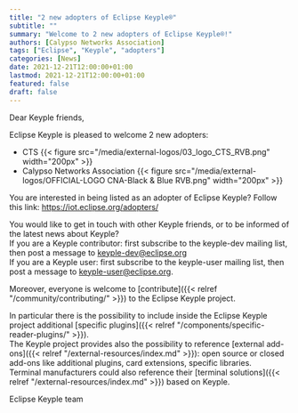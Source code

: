 ```yaml
---
title: "2 new adopters of Eclipse Keyple®"
subtitle: ""
summary: "Welcome to 2 new adopters of Eclipse Keyple®!"
authors: [Calypso Networks Association]
tags: ["Eclipse", "Keyple", "adopters"]
categories: [News]
date: 2021-12-21T12:00:00+01:00
lastmod: 2021-12-21T12:00:00+01:00
featured: false
draft: false
---
```


Dear Keyple friends,

Eclipse Keyple is pleased to welcome 2 new adopters:
- CTS
  {{< figure src="/media/external-logos/03_logo_CTS_RVB.png" width="200px" >}}
- Calypso Networks Association 
  {{< figure src="/media/external-logos/OFFICIAL-LOGO CNA-Black & Blue RVB.png" width="200px" >}}

You are interested in being listed as an adopter of Eclipse Keyple? Follow this link: https://iot.eclipse.org/adopters/

You would like to get in touch with other Keyple friends, or to be informed of the latest news about Keyple?\
If you are a Keyple contributor: first subscribe to the keyple-dev mailing list, then post a message to keyple-dev@eclipse.org\
If you are a Keyple user: first subscribe to the keyple-user mailing list, then post a message to keyple-user@eclipse.org.

Moreover, everyone is welcome to [contribute]({{< relref "/community/contributing/" >}}) to the Eclipse Keyple project.

In particular there is the possibility to include inside the Eclipse Keyple project additional [specific plugins]({{< relref "/components/specific-reader-plugins/" >}}).\
The Keyple project provides also the possibility to reference [external add-ons]({{< relref "/external-resources/index.md" >}}): open source or closed add-ons like additional plugins, card extensions, specific libraries.\
Terminal manufacturers could also reference their [terminal solutions]({{< relref "/external-resources/index.md" >}}) based on Keyple.

Eclipse Keyple team